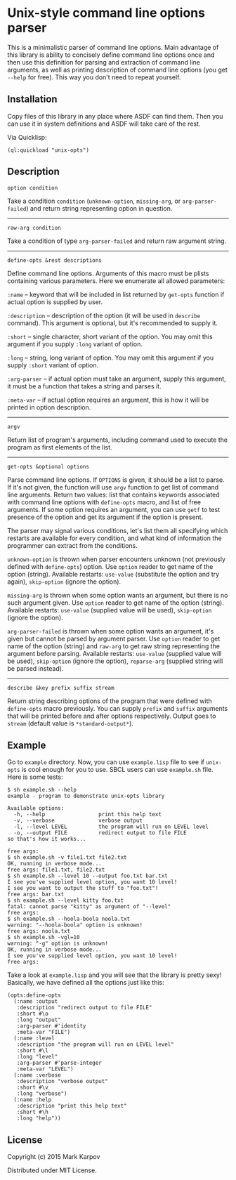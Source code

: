 # Unix-style command line options parser

This is a minimalistic parser of command line options. Main advantage of
this library is ability to concisely define command line options once and
then use this definition for parsing and extraction of command line
arguments, as well as printing description of command line options (you get
`--help` for free). This way you don't need to repeat yourself.

## Installation

Copy files of this library in any place where ASDF can find them. Then you
can use it in system definitions and ASDF will take care of the rest.

Via Quicklisp:

```
(ql:quickload "unix-opts")
```

## Description

```
option condition
```

Take a condition `condition` (`unknown-option`, `missing-arg`, or
`arg-parser-failed`) and return string representing option in question.

----

```
raw-arg condition
```

Take a condition of type `arg-parser-failed` and return raw argument string.

----

```
define-opts &rest descriptions
```

Define command line options. Arguments of this macro must be plists
containing various parameters. Here we enumerate all allowed parameters:

`:name` &ndash; keyword that will be included in list returned by `get-opts`
function if actual option is supplied by user.

`:description` &ndash; description of the option (it will be used in
`describe` command). This argument is optional, but it's recommended to
supply it.

`:short` &ndash; single character, short variant of the option. You may omit
this argument if you supply `:long` variant of option.

`:long` &ndash; string, long variant of option. You may omit this argument
if you supply `:short` variant of option.

`:arg-parser` &ndash; if actual option must take an argument, supply this
argument, it must be a function that takes a string and parses it.

`:meta-var` &ndash; if actual option requires an argument, this is how it
will be printed in option description.

----

```
argv
```

Return list of program's arguments, including command used to execute the
program as first elements of the list.

----

```
get-opts &optional options
```

Parse command line options. If `OPTIONS` is given, it should be a list to
parse. If it's not given, the function will use `argv` function to get list
of command line arguments. Return two values: list that contains keywords
associated with command line options with `define-opts` macro, and list of
free arguments. If some option requires an argument, you can use `getf` to
test presence of the option and get its argument if the option is present.

The parser may signal various conditions, let's list them all specifying
which restarts are available for every condition, and what kind of
information the programmer can extract from the conditions.

`unknown-option` is thrown when parser encounters unknown (not previously
defined with `define-opts`) option. Use `option` reader to get name of the
option (string). Available restarts: `use-value` (substitute the option and
try again), `skip-option` (ignore the option).

`missing-arg` is thrown when some option wants an argument, but there is no
such argument given. Use `option` reader to get name of the option
(string). Available restarts: `use-value` (supplied value will be used),
`skip-option` (ignore the option).

`arg-parser-failed` is thrown when some option wants an argument, it's given
but cannot be parsed by argument parser. Use `option` reader to get name of
the option (string) and `raw-arg` to get raw string representing the
argument before parsing. Available restarts: `use-value` (supplied value
will be used), `skip-option` (ignore the option), `reparse-arg` (supplied
string will be parsed instead).

----

```
describe &key prefix suffix stream
```

Return string describing options of the program that were defined with
`define-opts` macro previously. You can supply `prefix` and `suffix`
arguments that will be printed before and after options respectively. Output
goes to `stream` (default value is `*standard-output*`).

## Example

Go to `example` directory. Now, you can use `example.lisp` file to see if
`unix-opts` is cool enough for you to use. SBCL users can use `example.sh`
file. Here is some tests:

```
$ sh example.sh --help
example - program to demonstrate unix-opts library

Available options:
  -h, --help                 print this help text
  -v, --verbose              verbose output
  -l, --level LEVEL          the program will run on LEVEL level
  -o, --output FILE          redirect output to file FILE
so that's how it works...

free args:
$ sh example.sh -v file1.txt file2.txt
OK, running in verbose mode...
free args: file1.txt, file2.txt
$ sh example.sh --level 10 --output foo.txt bar.txt
I see you've supplied level option, you want 10 level!
I see you want to output the stuff to "foo.txt"!
free args: bar.txt
$ sh example.sh --level kitty foo.txt
fatal: cannot parse "kitty" as argument of "--level"
free args:
$ sh example.sh --hoola-boola noola.txt
warning: "--hoola-boola" option is unknown!
free args: noola.txt
$ sh example.sh -vgl=10
warning: "-g" option is unknown!
OK, running in verbose mode...
I see you've supplied level option, you want 10 level!
free args:
```

Take a look at `example.lisp` and you will see that the library is pretty
sexy! Basically, we have defined all the options just like this:

```common-lisp
(opts:define-opts
  (:name :output
   :description "redirect output to file FILE"
   :short #\o
   :long "output"
   :arg-parser #'identity
   :meta-var "FILE")
  (:name :level
   :description "the program will run on LEVEL level"
   :short #\l
   :long "level"
   :arg-parser #'parse-integer
   :meta-var "LEVEL")
  (:name :verbose
   :description "verbose output"
   :short #\v
   :long "verbose")
  (:name :help
   :description "print this help text"
   :short #\h
   :long "help"))
```

## License

Copyright (c) 2015 Mark Karpov

Distributed under MIT License.
